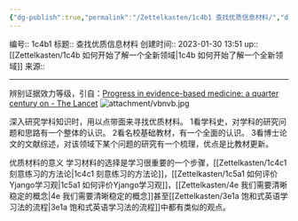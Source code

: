 ```yaml
---
{"dg-publish":true,"permalink":"/Zettelkasten/1c4b1 查找优质信息材料/","dgPassFrontmatter":true}
---
```


编号:: 1c4b1
标题:: 查找优质信息材料
创建时间:: 2023-01-30 13:51
up:: [[Zettelkasten/1c4b 如何开始了解一个全新领域\|1c4b 如何开始了解一个全新领域]]
来源:: 

---

辨别证据效力等级，引自：[Progress in evidence-based medicine: a quarter century on - The Lancet](https://www.thelancet.com/journals/lancet/article/PIIS0140-6736(16)31592-6/fulltext)
![attachment/vbnvb.jpg](/img/user/attachment/vbnvb.jpg)

深入研究学科知识时，用以点带面来寻找优质材料。
1看学科史，对学科的研究问题和思路有一个整体的认识。
2看名校基础教材，有一个全面的认识。
3看博士论文的文献综述，对该领域下某个问题的研究有一个梳理，优点是比教材更新。

优质材料的意义
学习材料的选择是学习很重要的一个步骤，[[Zettelkasten/1c4c1 刻意练习的方法论\|1c4c1 刻意练习的方法论]]，[[Zettelkasten/1c5a1 如何评价Yjango学习观\|1c5a1 如何评价Yjango学习观]]，[[Zettelkasten/4e 我们需要清晰稳定的概念\|4e 我们需要清晰稳定的概念]]甚至[[Zettelkasten/3e1a 饱和式英语学习法的流程\|3e1a 饱和式英语学习法的流程]]中都有类似的观点。